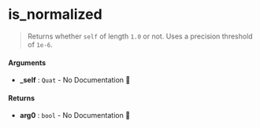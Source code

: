 # is\_normalized

>  Returns whether `self` of length `1.0` or not.
>  Uses a precision threshold of `1e-6`.

#### Arguments

- **\_self** : `Quat` \- No Documentation 🚧

#### Returns

- **arg0** : `bool` \- No Documentation 🚧
